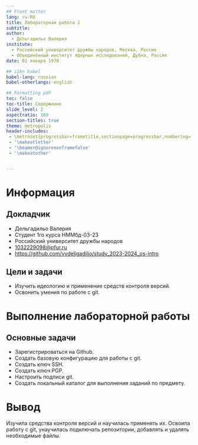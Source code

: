 ```yaml
---
## Front matter
lang: ru-RU
title: Лабораторная работа 2 
subtitle: 
author:
  - Дельгадильо Валерия
institute:
  - Российский университет дружбы народов, Москва, Россия
  - Объединённый институт ядерных исследований, Дубна, Россия
date: 01 января 1970

## i18n babel
babel-lang: russian
babel-otherlangs: english

## Formatting pdf
toc: false
toc-title: Содержание
slide_level: 2
aspectratio: 169
section-titles: true
theme: metropolis
header-includes:
 - \metroset{progressbar=frametitle,sectionpage=progressbar,numbering=fraction}
 - '\makeatletter'
 - '\beamer@ignorenonframefalse'
 - '\makeatother'


---
```



# Информация

## Докладчик

  * Дельгадильо Валерия
  * Студент 1го курса НММбд-03-23
  * Российский университет дружбы народов
  * [1032229098@pfur.ru](mailto:1032229098@pfur.ru)
  * <https://github.com/yvdeljgadiljo/study_2023-2024_os-intro>

## Цели и задачи

- Изучить идеологию и применение средств контроля версий.
- Освонить умения по работе с git.

# Выполнение лабораторной работы

## Основные задачи
- Зарегистрироваться на Github.
- Создать базовую конфигурацию для работы с git.
- Создать ключ SSH.
- Создать ключ PGP.
- Настроить подписи git.
- Создать локальный каталог для выполнения заданий по предмету.


# Вывод
Изучила средства контроля версий и научилась применять их.
Освоила работу с git, yнаучилась подключать репозитории, добавлять и удалять необходимые файлы. 



